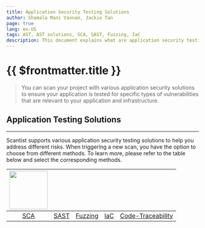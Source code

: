 ```yaml
---
title: Application Security Testing Solutions
author: Shamala Mani Vannan, Jackie Tan
page: true
lang: en-US
tags: AST, AST solutions, SCA, SAST, Fuzzing, IaC
description: This document explains what are application security testing solutions
---
```


<ClientOnly>

# {{ $frontmatter.title }}

> You can scan your project with various application security solutions to ensure your application is tested for specific types of vulnerabilities that are relevant to your application and infrastructure. 

## Application Testing Solutions

<hr class="thick" />

Scantist supports various application security testing solutions to help you address different risks. When triggering a new scan, you have the option to choose from different methods. To learn more, please refer to the table below and select the corresponding methods.  

<table>
    <thead>
        <th><img src="/images/Application-Security-Testing-Solution/SCA/SCA-logo.png" width=100 /></th>
        <th><img src=""/></th>
        <th><img src=""/></th>
        <th><img src=""/></th>
        <th><img src=""/></th>
    </thead>
    <tbody>
        <tr>
            <td style="text-align:center;"><a href="./SCA/">SCA</a></td>
            <td><a href="./SAST/">SAST</a></td>
            <td><a href="./Fuzzing/">Fuzzing</a></td>
            <td><a href="./IaC/">IaC</a></td>
            <td><a href="./Code-Traceability/">Code-Traceability</a></td>
        </tr>
    </tbody>
</table>

</ClientOnly>

